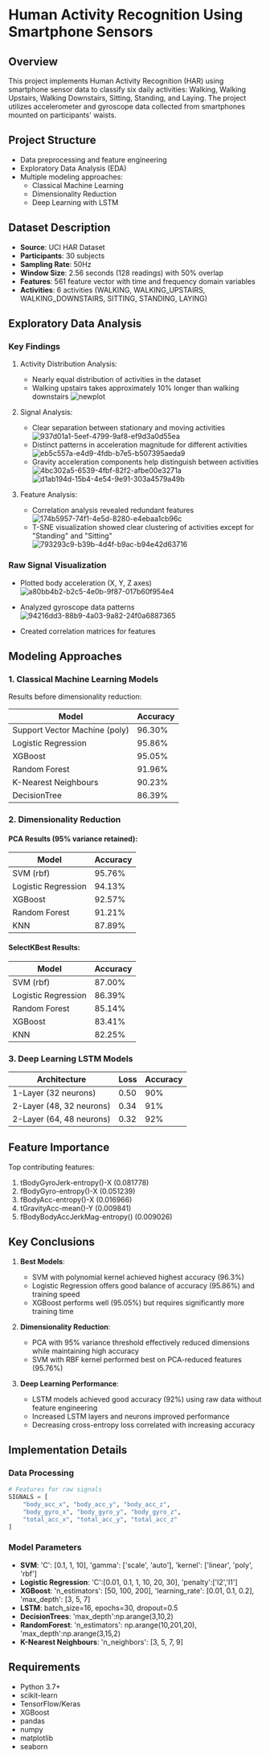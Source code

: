 # Human Activity Recognition Using Smartphone Sensors

## Overview
This project implements Human Activity Recognition (HAR) using smartphone sensor data to classify six daily activities: Walking, Walking Upstairs, Walking Downstairs, Sitting, Standing, and Laying. The project utilizes accelerometer and gyroscope data collected from smartphones mounted on participants' waists.

## Project Structure
- Data preprocessing and feature engineering
- Exploratory Data Analysis (EDA)
- Multiple modeling approaches:
  - Classical Machine Learning
  - Dimensionality Reduction
  - Deep Learning with LSTM

## Dataset Description
- **Source**: UCI HAR Dataset
- **Participants**: 30 subjects
- **Sampling Rate**: 50Hz
- **Window Size**: 2.56 seconds (128 readings) with 50% overlap
- **Features**: 561 feature vector with time and frequency domain variables
- **Activities**: 6 activities (WALKING, WALKING_UPSTAIRS, WALKING_DOWNSTAIRS, SITTING, STANDING, LAYING)

## Exploratory Data Analysis

### Key Findings
1. Activity Distribution Analysis:
   - Nearly equal distribution of activities in the dataset
   - Walking upstairs takes approximately 10% longer than walking downstairs
![newplot](https://github.com/user-attachments/assets/17c82a0c-6ea5-4bcc-a1ac-3e9534e3d267)

2. Signal Analysis:
   - Clear separation between stationary and moving activities
![937d01a1-5eef-4799-9af8-ef9d3a0d55ea](https://github.com/user-attachments/assets/0ec9283d-327e-443d-8f10-91fc379c190b)
   - Distinct patterns in acceleration magnitude for different activities
     ![eb5c557a-e4d9-4fdb-b7e5-b507395aeda9](https://github.com/user-attachments/assets/741c9463-1345-43a4-a694-fb9a43f27652)
   - Gravity acceleration components help distinguish between activities
![4bc302a5-6539-4fbf-82f2-afbe00e3271a](https://github.com/user-attachments/assets/0654782a-0b8e-41e3-99fd-d534cfab6c4a)
![d1ab194d-15b4-4e54-9e91-303a4579a49b](https://github.com/user-attachments/assets/8e5ef239-d99b-4279-ac3c-768c8628bee9)

3. Feature Analysis:
   - Correlation analysis revealed redundant features
    ![174b5957-74f1-4e5d-8280-e4ebaa1cb96c](https://github.com/user-attachments/assets/8ca451df-15b7-4971-b2b5-8490cc8d5127)
   - T-SNE visualization showed clear clustering of activities except for "Standing" and "Sitting"
![793293c9-b39b-4d4f-b9ac-b94e42d63716](https://github.com/user-attachments/assets/533ef734-2b3d-4cec-8993-421ce05a617b)

### Raw Signal Visualization
- Plotted body acceleration (X, Y, Z axes)![a80bb4b2-b2c5-4e0b-9f87-017b60f954e4](https://github.com/user-attachments/assets/0de29943-7172-43a0-a151-b24c51981853)

- Analyzed gyroscope data patterns![94216dd3-88b9-4a03-9a82-24f0a6887365](https://github.com/user-attachments/assets/116d35d5-3644-41eb-b8b1-8840bc826bac)

- Created correlation matrices for features

## Modeling Approaches

### 1. Classical Machine Learning Models
Results before dimensionality reduction:

| Model | Accuracy |
|-------|----------|
| Support Vector Machine (poly) | 96.30% |
| Logistic Regression | 95.86% |
| XGBoost | 95.05% |
| Random Forest | 91.96% |
| K-Nearest Neighbours | 90.23% |
| DecisionTree | 86.39% |

### 2. Dimensionality Reduction

#### PCA Results (95% variance retained):
| Model | Accuracy |
|-------|----------|
| SVM (rbf) | 95.76% |
| Logistic Regression | 94.13% |
| XGBoost | 92.57% |
| Random Forest | 91.21% |
| KNN | 87.89% |

#### SelectKBest Results:
| Model | Accuracy |
|-------|----------|
| SVM (rbf) | 87.00% |
| Logistic Regression | 86.39% |
| Random Forest | 85.14% |
| XGBoost | 83.41% |
| KNN | 82.25% |

### 3. Deep Learning LSTM Models
| Architecture | Loss | Accuracy |
|--------------|------|----------|
| 1-Layer (32 neurons) | 0.50 | 90% |
| 2-Layer (48, 32 neurons) | 0.34 | 91% |
| 2-Layer (64, 48 neurons) | 0.32 | 92% |

## Feature Importance
Top contributing features:
1. tBodyGyroJerk-entropy()-X (0.081778)
2. fBodyGyro-entropy()-X (0.051239)
3. fBodyAcc-entropy()-X (0.016966)
4. tGravityAcc-mean()-Y (0.009841)
5. fBodyBodyAccJerkMag-entropy() (0.009026)

## Key Conclusions

1. **Best Models**:
   - SVM with polynomial kernel achieved highest accuracy (96.3%)
   - Logistic Regression offers good balance of accuracy (95.86%) and training speed
   - XGBoost performs well (95.05%) but requires significantly more training time

2. **Dimensionality Reduction**:
   - PCA with 95% variance threshold effectively reduced dimensions while maintaining high accuracy
   - SVM with RBF kernel performed best on PCA-reduced features (95.76%)

3. **Deep Learning Performance**:
   - LSTM models achieved good accuracy (92%) using raw data without feature engineering
   - Increased LSTM layers and neurons improved performance
   - Decreasing cross-entropy loss correlated with increasing accuracy

## Implementation Details

### Data Processing
```python
# Features for raw signals
SIGNALS = [
    "body_acc_x", "body_acc_y", "body_acc_z",
    "body_gyro_x", "body_gyro_y", "body_gyro_z",
    "total_acc_x", "total_acc_y", "total_acc_z"
]
```

### Model Parameters
- **SVM**: 'C': [0.1, 1, 10], 'gamma': ['scale', 'auto'], 'kernel': ['linear', 'poly', 'rbf']
- **Logistic Regression**: 'C':[0.01, 0.1, 1, 10, 20, 30], 'penalty':['l2','l1']
- **XGBoost**: 'n_estimators': [50, 100, 200],
    'learning_rate': [0.01, 0.1, 0.2],
    'max_depth': [3, 5, 7]
- **LSTM**: batch_size=16, epochs=30, dropout=0.5
- **DecisionTrees**: 'max_depth':np.arange(3,10,2)
- **RandomForest**: 'n_estimators': np.arange(10,201,20), 'max_depth':np.arange(3,15,2)
- **K-Nearest Neighbours**: 'n_neighbors': [3, 5, 7, 9]

## Requirements
- Python 3.7+
- scikit-learn
- TensorFlow/Keras
- XGBoost
- pandas
- numpy
- matplotlib
- seaborn

